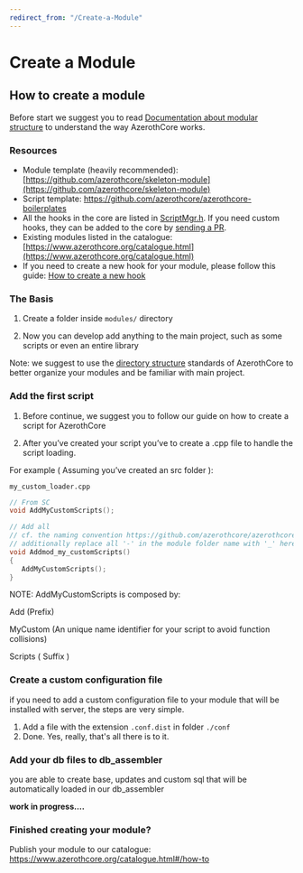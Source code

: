 ```yaml
---
redirect_from: "/Create-a-Module"
---
```


# Create a Module

## **How to create a module**

Before start we suggest you to read [Documentation about modular structure](The-Modular-Structure) to understand the way AzerothCore works.

### Resources

- Module template (heavily recommended): [https://github.com/azerothcore/skeleton-module](https://github.com/azerothcore/skeleton-module)
- Script template: https://github.com/azerothcore/azerothcore-boilerplates
- All the hooks in the core are listed in [ScriptMgr.h](https://github.com/azerothcore/azerothcore-wotlk/blob/master/src/server/game/Scripting/ScriptMgr.h). If you need custom hooks, they can be added to the core by [sending a PR](How-to-create-a-PR).
- Existing modules listed in the catalogue: [https://www.azerothcore.org/catalogue.html](https://www.azerothcore.org/catalogue.html)
- If you need to create a new hook for your module, please follow this guide: [How to create a new hook](hooks-script)

### **The Basis**

1. Create a folder inside `modules/` directory

2. Now you can develop add anything to the main project, such as some scripts or
even an entire library

Note: we suggest to use the [directory structure](Directory-Structure) standards of AzerothCore to better organize your modules and be familiar with main project.

### **Add the first script**

1. Before continue, we suggest you to follow our guide on how to create a script for AzerothCore

2. After you’ve created your script you’ve to create a .cpp file to handle the script loading.

  For example ( Assuming you’ve created an src folder ):

  `my_custom_loader.cpp`

 ```cpp
// From SC
void AddMyCustomScripts();

// Add all
// cf. the naming convention https://github.com/azerothcore/azerothcore-wotlk/blob/master/doc/changelog/master#how-to-upgrade-4
// additionally replace all '-' in the module folder name with '_' here
void Addmod_my_customScripts()
{
    AddMyCustomScripts();
}
```

  NOTE: AddMyCustomScripts is composed by:

  Add (Prefix)

  MyCustom (An unique name identifier for your script to avoid function collisions)

  Scripts ( Suffix )

### **Create a custom configuration file**

if you need to add a custom configuration file to your module that will be installed with server, the steps are very simple.

1. Add a file with the extension `.conf.dist` in folder `./conf`
2. Done. Yes, really, that's all there is to it.

### **Add your db files to db_assembler**

you are able to create base, updates and custom sql that will be automatically loaded in our db_assembler

**work in progress….**

### **Finished creating your module?**

Publish your module to our catalogue: https://www.azerothcore.org/catalogue.html#/how-to